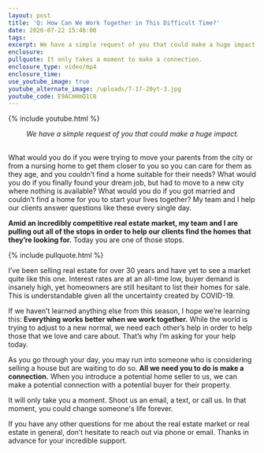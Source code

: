 ```yaml
---
layout: post
title: 'Q: How Can We Work Together in This Difficult Time?'
date: 2020-07-22 15:46:00
tags:
excerpt: We have a simple request of you that could make a huge impact.
enclosure:
pullquote: It only takes a moment to make a connection.
enclosure_type: video/mp4
enclosure_time:
use_youtube_image: true
youtube_alternate_image: /uploads/7-17-20yt-3.jpg
youtube_code: E9ACmHmQ1C8
---
```


{% include youtube.html %}

<center><em>We have a simple request of you that could make a huge impact.</em></center>
&nbsp;

What would you do if you were trying to move your parents from the city or from a nursing home to get them closer to you so you can care for them as they age, and you couldn’t find a home suitable for their needs? What would you do if you finally found your dream job, but had to move to a new city where nothing is available? What would you do if you got married and couldn’t find a home for you to start your lives together? My team and I help our clients answer questions like these every single day.

**Amid an incredibly competitive real estate market, my team and I are pulling out all of the stops in order to help our clients find the homes that they’re looking for.** Today you are one of those stops.

{% include pullquote.html %}

I’ve been selling real estate for over 30 years and have yet to see a market quite like this one. Interest rates are at an all-time low, buyer demand is insanely high, yet homeowners are still hesitant to list their homes for sale. This is understandable given all the uncertainty created by COVID-19.

If we haven’t learned anything else from this season, I hope we’re learning this: **Everything works better when we work together.** While the world is trying to adjust to a new normal, we need each other’s help in order to help those that we love and care about. That’s why I’m asking for your help today.

As you go through your day, you may run into someone who is considering selling a house but are waiting to do so. **All we need you to do is make a connection.** When you introduce a potential home seller to us, we can make a potential connection with a potential buyer for their property.&nbsp;

It will only take you a moment. Shoot us an email, a text, or call us. In that moment, you could change someone's life forever.

If you have any other questions for me about the real estate market or real estate in general, don’t hesitate to reach out via phone or email. Thanks in advance for your incredible support.